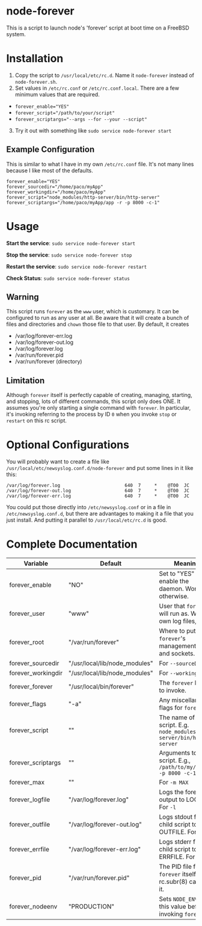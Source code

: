 # node-forever

This is a script to launch node's 'forever' script at boot time on a FreeBSD system.

# Installation

1. Copy the script to `/usr/local/etc/rc.d`. Name it `node-forever` instead of `node-forever.sh`.
2. Set values in `/etc/rc.conf` or `/etc/rc.conf.local`. There are a few minimum values that are required.
  * `forever_enable="YES"`
  * `forever_script="/path/to/your/script"`
  * `forever_scriptargs="--args --for --your --script"`
3. Try it out with something like `sudo service node-forever start`


## Example Configuration

This is similar to what I have in my own `/etc/rc.conf` file. It's not many lines because
I like most of the defaults.

```shell
forever_enable="YES"
forever_sourcedir="/home/paco/myApp"
forever_workingdir="/home/paco/myApp"
forever_script="node_modules/http-server/bin/http-server"
forever_scriptargs="/home/paco/myApp/app -r -p 8000 -c-1"
```

# Usage

**Start the service**: `sudo service node-forever start`

**Stop the service**: `sudo service node-forever stop`

**Restart the service**: `sudo service node-forever restart`

**Check Status**: `sudo service node-forever status`

## Warning

This script runs `forever` as the `www` user, which is customary. It can be configured to run as any user at all. Be aware that it will create a bunch of files and directories and `chown` those file to that user. By default, it creates
* /var/log/forever-err.log
* /var/log/forever-out.log
* /var/log/forever.log
* /var/run/forever.pid
* /var/run/forever (directory)

## Limitation

Although `forever` itself is perfectly capable of creating, managing, starting, and stopping,
lots of different commands, this script only does ONE. It assumes you're only starting a single
command with `forever`. In particular, it's invoking referring to the process by ID `0`
when you invoke `stop` or `restart` on this rc script.

# Optional Configurations

You will probably want to create a file like `/usr/local/etc/newsyslog.conf.d/node-forever` and put
some lines in it like this:
```shell
/var/log/forever.log                        640  7     *    @T00  JC
/var/log/forever-out.log                    640  7     *    @T00  JC
/var/log/forever-err.log                    640  7     *    @T00  JC
```

You could put those directly into `/etc/newsyslog.conf` or in a file in `/etc/newsyslog.conf.d`,
but there are advantages to making it a file that you just install. And putting it parallel to
`/usr/local/etc/rc.d` is good.


# Complete Documentation
| Variable   | Default | Meaning |
|----------|-------------|------|
| forever_enable | "NO" | Set to "YES" to enable the daemon. Won't run otherwise. |
| forever_user | "www"  | User that `forever` will run as.  Will own log files, too.  |
| forever_root | "/var/run/forever"  | Where to put `forever`'s management files and sockets.  |
| forever_sourcedir | "/usr/local/lib/node_modules"  | For `--sourceDir` |
| forever_workingdir | "/usr/local/lib/node_modules"  | For `--workingDir` |
| forever_forever | "/usr/local/bin/forever"  | The `forever` binary to invoke.  |
| forever_flags | "-a"  | Any miscellaneous flags for `forever`  |
| forever_script | ""  | The name of your script. E.g. `node_modules/http-server/bin/http-server`  |
| forever_scriptargs | ""  | Arguments to your script. E.g., `/path/to/my/app -r -p 8000 -c-1`  |
| forever_max | ""  | For `-m MAX`  |
| forever_logfile | "/var/log/forever.log"  | Logs the forever output to LOGFILE. For `-l`  |
| forever_outfile | "/var/log/forever-out.log"  | Logs stdout from child script to OUTFILE. For `-o`  |
| forever_errfile | "/var/log/forever-err.log"  | Logs stderr from child script to ERRFILE. For `-e`  |
| forever_pid | "/var/run/forever.pid"  | The PID file for `forever` itself, so rc.subr(8) can kill it.  |
| forever_nodeenv | "PRODUCTION" | Sets `NODE_ENV` to this value before invoking `forever` |
